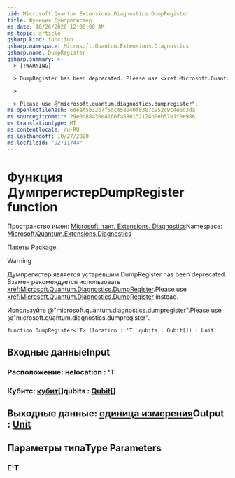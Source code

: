 ```yaml
---
uid: Microsoft.Quantum.Extensions.Diagnostics.DumpRegister
title: Функция Думпрегистер
ms.date: 10/26/2020 12:00:00 AM
ms.topic: article
qsharp.kind: function
qsharp.namespace: Microsoft.Quantum.Extensions.Diagnostics
qsharp.name: DumpRegister
qsharp.summary: >-
  > [!WARNING]

  > DumpRegister has been deprecated. Please use <xref:Microsoft.Quantum.Diagnostics.DumpRegister> instead.

  >

  > Please use @"microsoft.quantum.diagnostics.dumpregister".
ms.openlocfilehash: 6deaf5b32b7f5dc458040f8307c952c9c4e6d3da
ms.sourcegitcommit: 29e0d88a30e4166fa580132124b0eb57e1f0e986
ms.translationtype: MT
ms.contentlocale: ru-RU
ms.lasthandoff: 10/27/2020
ms.locfileid: "92711744"
---
```

# <a name="dumpregister-function"></a><span data-ttu-id="e8a90-102">Функция Думпрегистер</span><span class="sxs-lookup"><span data-stu-id="e8a90-102">DumpRegister function</span></span>

<span data-ttu-id="e8a90-103">Пространство имен: [Microsoft. такт. Extensions. Diagnostics](xref:Microsoft.Quantum.Extensions.Diagnostics)</span><span class="sxs-lookup"><span data-stu-id="e8a90-103">Namespace: [Microsoft.Quantum.Extensions.Diagnostics](xref:Microsoft.Quantum.Extensions.Diagnostics)</span></span>

<span data-ttu-id="e8a90-104">Пакеты [](https://nuget.org/packages/)</span><span class="sxs-lookup"><span data-stu-id="e8a90-104">Package: [](https://nuget.org/packages/)</span></span>


> [!WARNING]
> <span data-ttu-id="e8a90-105">Думпрегистер является устаревшим.</span><span class="sxs-lookup"><span data-stu-id="e8a90-105">DumpRegister has been deprecated.</span></span> <span data-ttu-id="e8a90-106">Взамен рекомендуется использовать <xref:Microsoft.Quantum.Diagnostics.DumpRegister>.</span><span class="sxs-lookup"><span data-stu-id="e8a90-106">Please use <xref:Microsoft.Quantum.Diagnostics.DumpRegister> instead.</span></span>
>
> <span data-ttu-id="e8a90-107">Используйте @"microsoft.quantum.diagnostics.dumpregister".</span><span class="sxs-lookup"><span data-stu-id="e8a90-107">Please use @"microsoft.quantum.diagnostics.dumpregister".</span></span>



```qsharp
function DumpRegister<'T> (location : 'T, qubits : Qubit[]) : Unit
```


## <a name="input"></a><span data-ttu-id="e8a90-108">Входные данные</span><span class="sxs-lookup"><span data-stu-id="e8a90-108">Input</span></span>

### <a name="location--t"></a><span data-ttu-id="e8a90-109">Расположение: не</span><span class="sxs-lookup"><span data-stu-id="e8a90-109">location : 'T</span></span>




### <a name="qubits--qubit"></a><span data-ttu-id="e8a90-110">Кубитс: [кубит](xref:microsoft.quantum.lang-ref.qubit)[]</span><span class="sxs-lookup"><span data-stu-id="e8a90-110">qubits : [Qubit](xref:microsoft.quantum.lang-ref.qubit)[]</span></span>





## <a name="output--unit"></a><span data-ttu-id="e8a90-111">Выходные данные: [единица измерения](xref:microsoft.quantum.lang-ref.unit)</span><span class="sxs-lookup"><span data-stu-id="e8a90-111">Output : [Unit](xref:microsoft.quantum.lang-ref.unit)</span></span>



## <a name="type-parameters"></a><span data-ttu-id="e8a90-112">Параметры типа</span><span class="sxs-lookup"><span data-stu-id="e8a90-112">Type Parameters</span></span>

### <a name="t"></a><span data-ttu-id="e8a90-113">Е</span><span class="sxs-lookup"><span data-stu-id="e8a90-113">'T</span></span>

